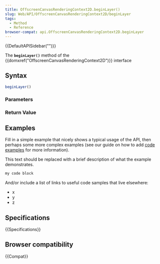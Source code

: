 ```yaml
---
title: OffscreenCanvasRenderingContext2D.beginLayer()
slug: Web/API/OffscreenCanvasRenderingContext2D/beginLayer
tags:
  - Method
  - Reference
browser-compat: api.OffscreenCanvasRenderingContext2D.beginLayer
---
```

{{DefaultAPISidebar("")}}

The **`beginLayer()`** method of the {{domxref("OffscreenCanvasRenderingContext2D")}} interface 

## Syntax

```js
beginLayer()
```

### Parameters



### Return Value



## Examples

Fill in a simple example that nicely shows a typical usage of the API, then perhaps some more complex examples (see our guide on how to add [code examples](/en-US/docs/MDN/Contribute/Structures/Code_examples) for more information).

This text should be replaced with a brief description of what the example demonstrates.

```js
my code block
```

And/or include a list of links to useful code samples that live elsewhere:

*   x
*   y
*   z

## Specifications

{{Specifications}}

## Browser compatibility

{{Compat}}

